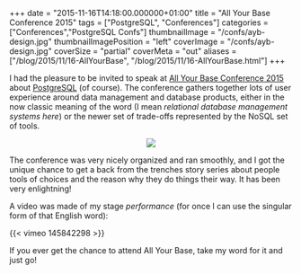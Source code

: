+++
date = "2015-11-16T14:18:00.000000+01:00"
title = "All Your Base Conference 2015"
tags = ["PostgreSQL", "Conferences"]
categories = ["Conferences","PostgreSQL Confs"]
thumbnailImage = "/confs/ayb-design.jpg"
thumbnailImagePosition = "left"
coverImage = "/confs/ayb-design.jpg"
coverSize = "partial"
coverMeta = "out"
aliases = ["/blog/2015/11/16-AllYourBase",
           "/blog/2015/11/16-AllYourBase.html"]
+++

I had the pleasure to be invited to speak at 
[All Your Base Conference 2015](http://allyourbaseconf.com/2015/speakers#dimitri-fontaine)
about 
[PostgreSQL](http://www.postgresql.org) (of course). The conference gathers together lots of user
experience around data management and database products, either in the now
classic meaning of the word (I mean 
*relational database management systems
here*) or the newer set of trade-offs represented by the NoSQL set of tools.

<!--more-->

<center>
<div class="figure dim-margin">
  <a href="/images/confs/AllYourBaseConf2015.pdf">
    <img src="/img/old/AllYourBaseConf2015.png">
  </a>
</div>
</center>

The conference was very nicely organized and ran smoothly, and I got the
unique chance to get a back from the trenches story series about people
tools of choices and the reason why they do things their way. It has been
very enlightning!

A video was made of my stage *performance* (for once I can use the singular
form of that English word):

{{< vimeo 145842298 >}}

If you ever get the chance to attend All Your Base, take my word for it and
just go!
